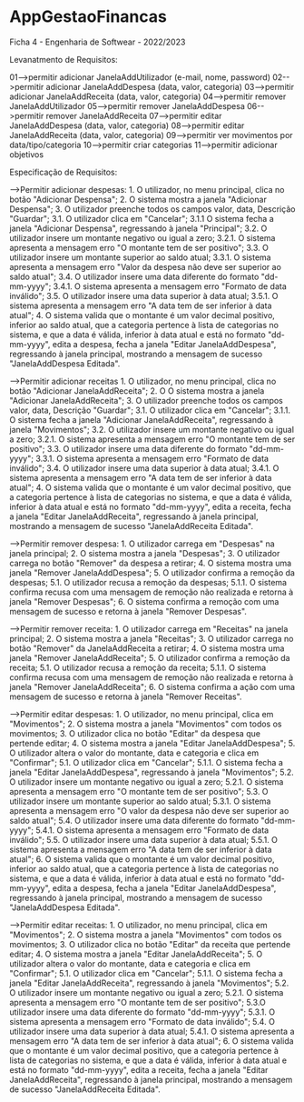 # AppGestaoFinancas
Ficha 4 - Engenharia de Softwear - 2022/2023


Levanatmento de Requisitos:

   01-->permitir adicionar JanelaAddUtilizador (e-mail, nome, password)
   02-->permitir adicionar JanelaAddDespesa (data, valor, categoria)
   03-->permitir adicionar JanelaAddReceita (data, valor, categoria)
   04-->permitir remover JanelaAddUtilizador
   05-->permitir remover JanelaAddDespesa
   06-->permitir remover JanelaAddReceita
   07-->permitir editar JanelaAddDespesa (data, valor, categoria)
   08-->permitir editar JanelaAddReceita (data, valor, categoria)
   09-->permitir ver movimentos por data/tipo/categoria
   10-->permitir criar categorias
   11-->permitir adicionar objetivos
   



Especificação de Requisitos:

-->Permitir adicionar despesas:
    1. O utilizador, no menu principal, clica no botão "Adicionar Despensa";
    2. O sistema mostra a janela "Adicionar Despensa";
    3. O utilizador preenche todos os campos valor, data, Descrição "Guardar";
    3.1. O utilizador clica em "Cancelar";
    3.1.1 O sistema fecha a janela "Adicionar Despensa", regressando à janela "Principal";
    3.2. O utilizador insere um montante negativo ou igual a zero;
    3.2.1. O sistema apresenta a mensagem erro "O montante tem de ser positivo";
    3.3. O utilizador insere um montante superior ao saldo atual;
    3.3.1. O sistema apresenta a mensagem erro "Valor da despesa não deve ser superior ao saldo atual";
    3.4. O utilizador insere uma data diferente do formato "dd-mm-yyyy";
    3.4.1. O sistema apresenta a mensagem erro "Formato de data inválido";
    3.5. O utilizador insere uma data superior à data atual;
    3.5.1. O sistema apresenta a mensagem erro "A data tem de ser inferior à data atual";
    4. O sistema valida que o montante é um valor decimal positivo, inferior ao saldo atual, que a categoria pertence à lista de categorias no sistema, e que a data é válida, inferior à data atual e está no formato "dd-mm-yyyy", edita a despesa, fecha a janela "Editar JanelaAddDespesa", regressando à janela principal, mostrando a mensagem de sucesso "JanelaAddDespesa Editada".

-->Permitir adicionar receitas
    1. O utilizador, no menu principal, clica no botão "Adicionar JanelaAddReceita";
    2. O O sistema mostra a janela "Adicionar JanelaAddReceita";
    3. O utilizador preenche todos os campos valor, data, Descrição "Guardar";
    3.1. O utilizador clica em "Cancelar";
    3.1.1. O sistema fecha a janela "Adicionar JanelaAddReceita", regressando à janela "Movimentos";
    3.2. O utilizador insere um montante negativo ou igual a zero;
    3.2.1. O sistema apresenta a mensagem erro "O montante tem de ser positivo";
    3.3. O utilizador insere uma data diferente do formato "dd-mm-yyyy";
    3.3.1. O sistema apresenta a mensagem erro "Formato de data inválido";
    3.4. O utilizador insere uma data superior à data atual;
    3.4.1. O sistema apresenta a mensagem erro "A data tem de ser inferior à data atual";
    4. O sistema valida que o montante é um valor decimal positivo, que a categoria pertence à lista de categorias no sistema, e que a data é válida, inferior à data atual e está no formato "dd-mm-yyyy", edita a receita, fecha a janela "Editar JanelaAddReceita", regressando à janela principal, mostrando a mensagem de sucesso "JanelaAddReceita Editada".

-->Permitir remover despesa:
    1. O utilizador carrega em "Despesas" na janela principal;
    2. O sistema mostra a janela "Despesas";
    3. O utilizador carrega no botão "Remover" da despesa a retirar;
    4. O sistema mostra uma janela "Remover JanelaAddDespesa";
    5. O utilizador confirma a remoção da despesas;
    5.1. O utilizador recusa a remoção da despesas;
    5.1.1. O sistema confirma recusa com uma mensagem de remoção não realizada e retorna à janela "Remover Despesas";
    6. O sistema confirma a remoção com uma mensagem de sucesso e retorna à janela "Remover Despesas".

-->Permitir remover receita:
    1. O utilizador carrega em "Receitas" na janela principal;
    2. O sistema mostra a janela "Receitas";
    3. O utilizador carrega no botão "Remover" da JanelaAddReceita a retirar;
    4. O sistema mostra uma janela "Remover JanelaAddReceita";
    5. O utilizador confirma a remoção da receita;
    5.1. O utilizador recusa a remoção da receita;
    5.1.1. O sistema confirma recusa com uma mensagem de remoção não realizada e retorna à janela "Remover JanelaAddReceita";
    6. O sistema confirma a ação com uma mensagem de sucesso e retorna à janela "Remover Receitas".

-->Permitir editar despesas:
    1. O utilizador, no menu principal, clica em "Movimentos";
    2. O sistema mostra a janela "Movimentos" com todos os movimentos;
    3. O utilizador clica no botão "Editar" da despesa que pertende editar;
    4. O sistema mostra a janela "Editar JanelaAddDespesa";
    5. O utilizador altera o valor do montante, data e categoria e clica em "Confirmar";
    5.1. O utilizador clica em "Cancelar";
    5.1.1. O sistema fecha a janela "Editar JanelaAddDespesa", regressando à janela "Movimentos";
    5.2. O utilizador insere um montante negativo ou igual a zero;
    5.2.1. O sistema apresenta a mensagem erro "O montante tem de ser positivo";
    5.3. O utilizador insere um montante superior ao saldo atual;
    5.3.1. O sistema apresenta a mensagem erro "O valor da despesa não deve ser superior ao saldo atual";
    5.4. O utilizador insere uma data diferente do formato "dd-mm-yyyy";
    5.4.1. O sistema apresenta a mensagem erro "Formato de data inválido";
    5.5. O utilizador insere uma data superior à data atual;
    5.5.1. O sistema apresenta a mensagem erro "A data tem de ser inferior à data atual";
    6. O sistema valida que o montante é um valor decimal positivo, inferior ao saldo atual, que a categoria pertence à lista de categorias no sistema, e que a data é válida, inferior à data atual e está no formato "dd-mm-yyyy", edita a despesa, fecha a janela "Editar JanelaAddDespesa", regressando à janela principal, mostrando a mensagem de sucesso "JanelaAddDespesa Editada".

-->Permitir editar receitas:
    1. O utilizador, no menu principal, clica em "Movimentos";
    2. O sistema mostra a janela "Movimentos" com todos os movimentos;
    3. O utilizador clica no botão "Editar" da receita que pertende editar;
    4. O sistema mostra a janela "Editar JanelaAddReceita";
    5. O utilizador altera o valor do montante, data e categoria e clica em "Confirmar";
    5.1. O utilizador clica em "Cancelar";
    5.1.1. O sistema fecha a janela "Editar JanelaAddReceita", regressando à janela "Movimentos";
    5.2. O utilizador insere um montante negativo ou igual a zero;
    5.2.1. O sistema apresenta a mensagem erro "O montante tem de ser positivo";
    5.3.O utilizador insere uma data diferente do formato "dd-mm-yyyy";
    5.3.1. O sistema apresenta a mensagem erro "Formato de data inválido";
    5.4. O utilizador insere uma data superior à data atual;
    5.4.1. O sistema apresenta a mensagem erro "A data tem de ser inferior à data atual";
    6. O sistema valida que o montante é um valor decimal positivo, que a categoria pertence à lista de categorias no sistema, e que a data é válida, inferior à data atual e está no formato "dd-mm-yyyy", edita a receita, fecha a janela "Editar JanelaAddReceita", regressando à janela principal, mostrando a mensagem de sucesso "JanelaAddReceita Editada".

